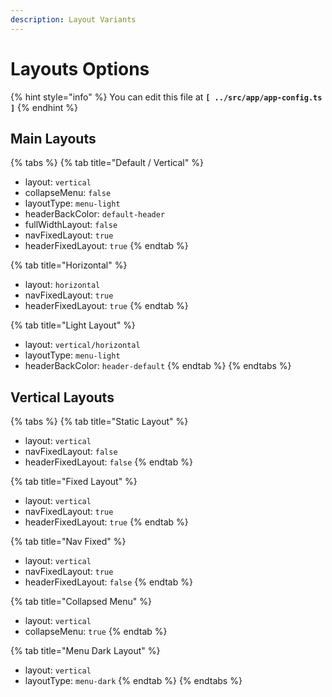 ```yaml
---
description: Layout Variants
---
```


# Layouts Options

{% hint style="info" %}
You can edit this file at **`[ ../src/app/app-config.ts ]`**
{% endhint %}

## Main Layouts

{% tabs %}
{% tab title="Default / Vertical" %}
* layout: `vertical`
* collapseMenu: `false`
* layoutType: `menu-light`
* headerBackColor: `default-header`
* fullWidthLayout: `false`
* navFixedLayout: `true`
* headerFixedLayout: `true`
{% endtab %}

{% tab title="Horizontal" %}
* layout: `horizontal`
* navFixedLayout: `true`
* headerFixedLayout: `true`
{% endtab %}

{% tab title="Light Layout" %}
* layout: `vertical/horizontal`
* layoutType: `menu-light`
* headerBackColor: `header-default`
{% endtab %}
{% endtabs %}

## Vertical Layouts

{% tabs %}
{% tab title="Static Layout" %}
* layout: `vertical`
* navFixedLayout: `false`
* headerFixedLayout: `false`
{% endtab %}

{% tab title="Fixed Layout" %}
* layout: `vertical`
* navFixedLayout: `true`
* headerFixedLayout: `true`
{% endtab %}

{% tab title="Nav Fixed" %}
* layout: `vertical`
* navFixedLayout: `true`
* headerFixedLayout: `false`
{% endtab %}

{% tab title="Collapsed Menu" %}
* layout: `vertical`
* collapseMenu: `true`
{% endtab %}

{% tab title="Menu Dark Layout" %}
* layout: `vertical`
* layoutType: `menu-dark`
{% endtab %}
{% endtabs %}

